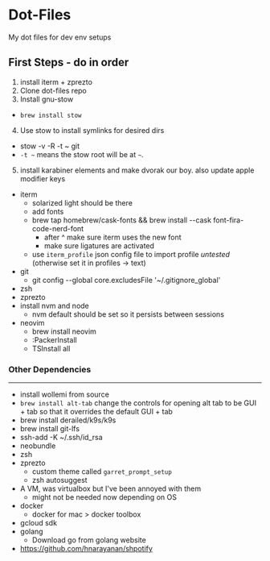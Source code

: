 # Dot-Files
My dot files for dev env setups

## First Steps - do in order
1) install iterm + zprezto
2) Clone dot-files repo
3) Install gnu-stow
  * `brew install stow` 
4) Use stow to install symlinks for desired dirs
  * stow -v -R -t ~ git
  * `-t ~` means the stow root will be at `~`.
5) install karabiner elements and make dvorak our boy. also update apple modifier keys

* iterm
  * solarized light should be there
  * add fonts
  + brew tap homebrew/cask-fonts && brew install --cask font-fira-code-nerd-font
    * after ^ make sure iterm uses the new font
    * make sure ligatures are activated
  + use `iterm_profile` json config file to import profile *untested* (otherwise set it in profiles -> text)
* git
  + git config --global core.excludesFile '~/.gitignore_global'
* zsh
* zprezto
* install nvm and node
  * nvm default should be set so it persists between sessions
* neovim
	+ brew install neovim
	+ :PackerInstall
	+ TSInstall all

### Other Dependencies
---
* install wollemi from source
* `brew install alt-tab` change the controls for opening alt tab to be GUI + tab so that it overrides the default GUI + tab
*  brew install derailed/k9s/k9s
* brew install git-lfs
* ssh-add -K ~/.ssh/id_rsa
* neobundle
* zsh
* zprezto
  - custom theme called `garret_prompt_setup`
  - zsh autosuggest
* A VM, was virtualbox but I've been annoyed with them
  - might not be needed now depending on OS
* docker
  - docker for mac > docker toolbox
* gcloud sdk
* golang
  - Download go from golang website
* https://github.com/hnarayanan/shpotify
